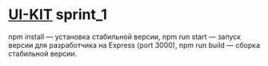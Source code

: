 # <a href="https://exquisite-cannoli-af7434.netlify.app/">UI-KIT</a> sprint_1

npm install — установка стабильной версии,
npm run start — запуск версии для разработчика на Express (port 3000),
npm run build — сборка стабильной версии.
